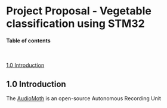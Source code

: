 # Project Proposal - Vegetable classification using STM32 



#### Table of contents

<br>

[1.0 Introduction](#10-introduction)



## 1.0 Introduction
































The [AudioMoth](https://www.openacousticdevices.info/) is an
open-source Autonomous Recording Unit
